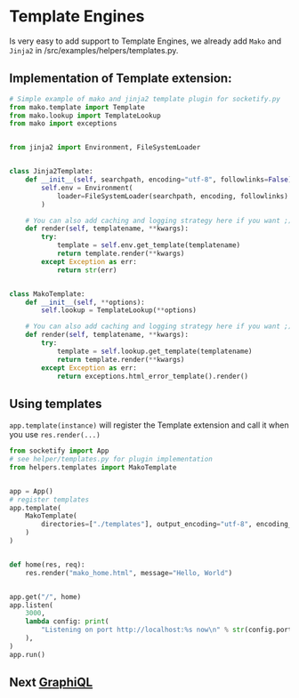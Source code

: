 # Template Engines

Is very easy to add support to Template Engines, we already add `Mako` and `Jinja2` in /src/examples/helpers/templates.py.

## Implementation of Template extension:

```python
# Simple example of mako and jinja2 template plugin for socketify.py
from mako.template import Template
from mako.lookup import TemplateLookup
from mako import exceptions


from jinja2 import Environment, FileSystemLoader


class Jinja2Template:
    def __init__(self, searchpath, encoding="utf-8", followlinks=False):
        self.env = Environment(
            loader=FileSystemLoader(searchpath, encoding, followlinks)
        )

    # You can also add caching and logging strategy here if you want ;)
    def render(self, templatename, **kwargs):
        try:
            template = self.env.get_template(templatename)
            return template.render(**kwargs)
        except Exception as err:
            return str(err)


class MakoTemplate:
    def __init__(self, **options):
        self.lookup = TemplateLookup(**options)

    # You can also add caching and logging strategy here if you want ;)
    def render(self, templatename, **kwargs):
        try:
            template = self.lookup.get_template(templatename)
            return template.render(**kwargs)
        except Exception as err:
            return exceptions.html_error_template().render()
```

## Using templates

`app.template(instance)` will register the Template extension and call it when you use `res.render(...)`

```python
from socketify import App
# see helper/templates.py for plugin implementation
from helpers.templates import MakoTemplate


app = App()
# register templates
app.template(
    MakoTemplate(
        directories=["./templates"], output_encoding="utf-8", encoding_errors="replace"
    )
)


def home(res, req):
    res.render("mako_home.html", message="Hello, World")


app.get("/", home)
app.listen(
    3000,
    lambda config: print(
        "Listening on port http://localhost:%s now\n" % str(config.port)
    ),
)
app.run()

```

## Next [GraphiQL](graphiql.md)